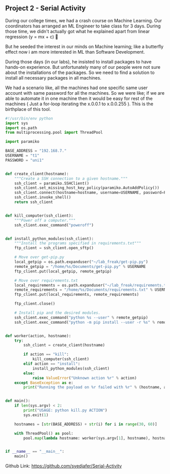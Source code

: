 ## Project 2 - Serial Activity

During our college times, we had a crash course on Machine Learning. Our coordinators has arranged an ML Engineer to take class for 3 days. During those time, we didn't actually got what he explained apart from linear regression (y = mx + c) 🤣

But he seeded the interest in our minds on Machine learning; like a butterfly effect now i am more interested in ML than Software Development. 

During those days (in our labs), he insisted to install packages to have hands-on experience. But unfortunately many of our people were not sure about the installations of the packages. So we need to find a solution to install all necessary packages in all machines.

We had a scenario like, all the machines had one specific same user account with same password for all the machines. So we were like; if we are able to automate it in one machine then it would be easy for rest of the machines ( Just a for-loop iterating the x.0.0.1 to x.0.0.255 ). This is the birthplace of this tool. 

```python
#!/usr/bin/env python
import sys
import os.path
from multiprocessing.pool import ThreadPool

import paramiko

BASE_ADDRESS = "192.168.7."
USERNAME = "t1"
PASSWORD = "uni1"


def create_client(hostname):
    """Create a SSH connection to a given hostname."""
    ssh_client = paramiko.SSHClient()
    ssh_client.set_missing_host_key_policy(paramiko.AutoAddPolicy())
    ssh_client.connect(hostname=hostname, username=USERNAME, password=PASSWORD)
    ssh_client.invoke_shell()
    return ssh_client


def kill_computer(ssh_client):
    """Power off a computer."""
    ssh_client.exec_command("poweroff")


def install_python_modules(ssh_client):
    """Install the programs specified in requirements.txt"""
    ftp_client = ssh_client.open_sftp()

    # Move over get-pip.py
    local_getpip = os.path.expanduser("~/lab_freak/get-pip.py")
    remote_getpip = "/home/%s/Documents/get-pip.py" % USERNAME
    ftp_client.put(local_getpip, remote_getpip)

    # Move over requirements.txt
    local_requirements = os.path.expanduser("~/lab_freak/requirements.txt")
    remote_requirements = "/home/%s/Documents/requirements.txt" % USERNAME
    ftp_client.put(local_requirements, remote_requirements)

    ftp_client.close()

    # Install pip and the desired modules.
    ssh_client.exec_command("python %s --user" % remote_getpip)
    ssh_client.exec_command("python -m pip install --user -r %s" % remote_requirements)


def worker(action, hostname):
    try:
        ssh_client = create_client(hostname)

        if action == "kill":
            kill_computer(ssh_client)
        elif action == "install":
            install_python_modules(ssh_client)
        else:
            raise ValueError("Unknown action %r" % action)
    except BaseException as e:
        print("Running the payload on %r failed with %r" % (hostname, action))


def main():
    if len(sys.argv) < 2:
        print("USAGE: python kill.py ACTION")
        sys.exit(1)

    hostnames = [str(BASE_ADDRESS) + str(i) for i in range(30, 60)]

    with ThreadPool() as pool:
        pool.map(lambda hostname: worker(sys.argv[1], hostname), hostnames)


if __name__ == "__main__":
    main()
``` 

Github Link: https://github.com/syedjafer/Serial-Activity